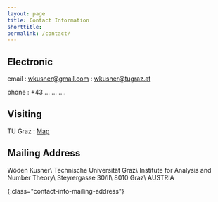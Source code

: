 ```yaml
---
layout: page
title: Contact Information
shorttitle:
permalink: /contact/
---
```

## Electronic 
email
: wkusner@gmail.com
: wkusner@tugraz.at

phone
: +43 ... ... ....


## Visiting
TU Graz
: [Map](https://www.google.com/maps/place/Steyrergasse+30,+Graz+University+of+Technology,+Steyrerg.+30,+8010+Graz,+Austria/@47.0643095,15.4527626,20z/data=!3m1!5s0x476e4a85d4711fb9:0x1b6106826f735a80!4m2!3m1!1s0x476e4a85d381ee0f:0x32658b065eae639e)


## Mailing Address
Wöden Kusner\\
Technische Universität Graz\\
Institute for Analysis and Number Theory\\
Steyrergasse 30/II\\
8010 Graz\\
AUSTRIA

{:class="contact-info-mailing-address"}

